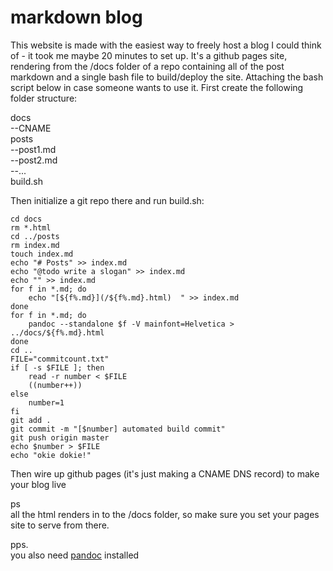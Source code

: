 # markdown blog

This website is made with the easiest way to freely host a blog I could think of - it took me maybe 20 minutes to set up. It's a github pages site, rendering from the /docs folder of a repo containing all of the post markdown and a single bash file to build/deploy the site. Attaching the bash script below in case someone wants to use it. First create the following folder structure:

docs  
--CNAME  
posts  
--post1.md  
--post2.md  
--...  
build.sh

Then initialize a git repo there and run build.sh:

```
cd docs
rm *.html
cd ../posts
rm index.md
touch index.md
echo "# Posts" >> index.md
echo "@todo write a slogan" >> index.md
echo "" >> index.md
for f in *.md; do
    echo "[${f%.md}](/${f%.md}.html)  " >> index.md
done
for f in *.md; do
    pandoc --standalone $f -V mainfont=Helvetica > ../docs/${f%.md}.html
done
cd ..
FILE="commitcount.txt"
if [ -s $FILE ]; then
    read -r number < $FILE
    ((number++))
else
    number=1
fi
git add .
git commit -m "[$number] automated build commit"
git push origin master
echo $number > $FILE
echo "okie dokie!"
```

Then wire up github pages (it's just making a CNAME DNS record) to make your blog live

ps  
all the html renders in to the /docs folder, so make sure you set your pages site to serve from there.

pps.  
you also need [pandoc](https://pandoc.org/installing.html) installed
